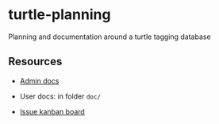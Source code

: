 # turtle-planning
Planning and documentation around a turtle tagging database

## Resources

* [Admin docs](https://confluence.dpaw.wa.gov.au/display/sd/MSP+Turtle+Tagging+DB)

* User docs: in folder `doc/`

* [Issue kanban board](https://waffle.io/florianm/turtle-planning)
